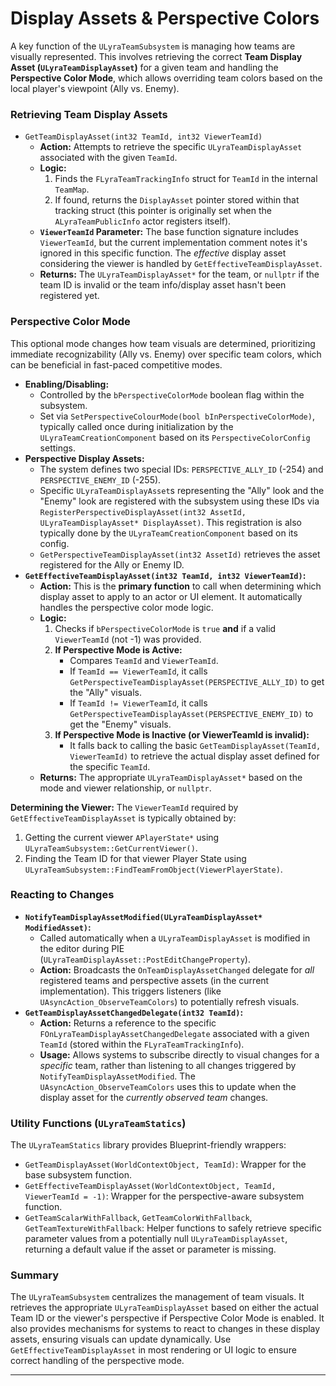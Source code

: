 # Display Assets & Perspective Colors

A key function of the `ULyraTeamSubsystem` is managing how teams are visually represented. This involves retrieving the correct **Team Display Asset (`ULyraTeamDisplayAsset`)** for a given team and handling the **Perspective Color Mode**, which allows overriding team colors based on the local player's viewpoint (Ally vs. Enemy).

### Retrieving Team Display Assets

* `GetTeamDisplayAsset(int32 TeamId, int32 ViewerTeamId)`
  * **Action:** Attempts to retrieve the specific `ULyraTeamDisplayAsset` associated with the given `TeamId`.
  * **Logic:**
    1. Finds the `FLyraTeamTrackingInfo` struct for `TeamId` in the internal `TeamMap`.
    2. If found, returns the `DisplayAsset` pointer stored within that tracking struct (this pointer is originally set when the `ALyraTeamPublicInfo` actor registers itself).
  * **`ViewerTeamId` Parameter:** The base function signature includes `ViewerTeamId`, but the current implementation comment notes it's ignored in this specific function. The _effective_ display asset considering the viewer is handled by `GetEffectiveTeamDisplayAsset`.
  * **Returns:** The `ULyraTeamDisplayAsset*` for the team, or `nullptr` if the team ID is invalid or the team info/display asset hasn't been registered yet.

### Perspective Color Mode

This optional mode changes how team visuals are determined, prioritizing immediate recognizability (Ally vs. Enemy) over specific team colors, which can be beneficial in fast-paced competitive modes.

* **Enabling/Disabling:**
  * Controlled by the `bPerspectiveColorMode` boolean flag within the subsystem.
  * Set via `SetPerspectiveColourMode(bool bInPerspectiveColorMode)`, typically called once during initialization by the `ULyraTeamCreationComponent` based on its `PerspectiveColorConfig` settings.
* **Perspective Display Assets:**
  * The system defines two special IDs: `PERSPECTIVE_ALLY_ID` (-254) and `PERSPECTIVE_ENEMY_ID` (-255).
  * Specific `ULyraTeamDisplayAsset`s representing the "Ally" look and the "Enemy" look are registered with the subsystem using these IDs via `RegisterPerspectiveDisplayAsset(int32 AssetId, ULyraTeamDisplayAsset* DisplayAsset)`. This registration is also typically done by the `ULyraTeamCreationComponent` based on its config.
  * `GetPerspectiveTeamDisplayAsset(int32 AssetId)` retrieves the asset registered for the Ally or Enemy ID.
* **`GetEffectiveTeamDisplayAsset(int32 TeamId, int32 ViewerTeamId)`:**
  * **Action:** This is the **primary function** to call when determining which display asset to apply to an actor or UI element. It automatically handles the perspective color mode logic.
  * **Logic:**
    1. Checks if `bPerspectiveColorMode` is `true` **and** if a valid `ViewerTeamId` (not -1) was provided.
    2. **If Perspective Mode is Active:**
       * Compares `TeamId` and `ViewerTeamId`.
       * If `TeamId == ViewerTeamId`, it calls `GetPerspectiveTeamDisplayAsset(PERSPECTIVE_ALLY_ID)` to get the "Ally" visuals.
       * If `TeamId != ViewerTeamId`, it calls `GetPerspectiveTeamDisplayAsset(PERSPECTIVE_ENEMY_ID)` to get the "Enemy" visuals.
    3. **If Perspective Mode is Inactive (or ViewerTeamId is invalid):**
       * It falls back to calling the basic `GetTeamDisplayAsset(TeamId, ViewerTeamId)` to retrieve the actual display asset defined for the specific `TeamId`.
  * **Returns:** The appropriate `ULyraTeamDisplayAsset*` based on the mode and viewer relationship, or `nullptr`.

**Determining the Viewer:** The `ViewerTeamId` required by `GetEffectiveTeamDisplayAsset` is typically obtained by:

1. Getting the current viewer `APlayerState*` using `ULyraTeamSubsystem::GetCurrentViewer()`.
2. Finding the Team ID for that viewer Player State using `ULyraTeamSubsystem::FindTeamFromObject(ViewerPlayerState)`.

### Reacting to Changes

* **`NotifyTeamDisplayAssetModified(ULyraTeamDisplayAsset* ModifiedAsset)`:**
  * Called automatically when a `ULyraTeamDisplayAsset` is modified in the editor during PIE (`ULyraTeamDisplayAsset::PostEditChangeProperty`).
  * **Action:** Broadcasts the `OnTeamDisplayAssetChanged` delegate for _all_ registered teams and perspective assets (in the current implementation). This triggers listeners (like `UAsyncAction_ObserveTeamColors`) to potentially refresh visuals.
* **`GetTeamDisplayAssetChangedDelegate(int32 TeamId)`:**
  * **Action:** Returns a reference to the specific `FOnLyraTeamDisplayAssetChangedDelegate` associated with a given `TeamId` (stored within the `FLyraTeamTrackingInfo`).
  * **Usage:** Allows systems to subscribe directly to visual changes for a _specific_ team, rather than listening to all changes triggered by `NotifyTeamDisplayAssetModified`. The `UAsyncAction_ObserveTeamColors` uses this to update when the display asset for the _currently observed team_ changes.

### Utility Functions (`ULyraTeamStatics`)

The `ULyraTeamStatics` library provides Blueprint-friendly wrappers:

* `GetTeamDisplayAsset(WorldContextObject, TeamId)`: Wrapper for the base subsystem function.
* `GetEffectiveTeamDisplayAsset(WorldContextObject, TeamId, ViewerTeamId = -1)`: Wrapper for the perspective-aware subsystem function.
* `GetTeamScalarWithFallback`, `GetTeamColorWithFallback`, `GetTeamTextureWithFallback`: Helper functions to safely retrieve specific parameter values from a potentially null `ULyraTeamDisplayAsset`, returning a default value if the asset or parameter is missing.

### Summary

The `ULyraTeamSubsystem` centralizes the management of team visuals. It retrieves the appropriate `ULyraTeamDisplayAsset` based on either the actual Team ID or the viewer's perspective if Perspective Color Mode is enabled. It also provides mechanisms for systems to react to changes in these display assets, ensuring visuals can update dynamically. Use `GetEffectiveTeamDisplayAsset` in most rendering or UI logic to ensure correct handling of the perspective mode.

***

